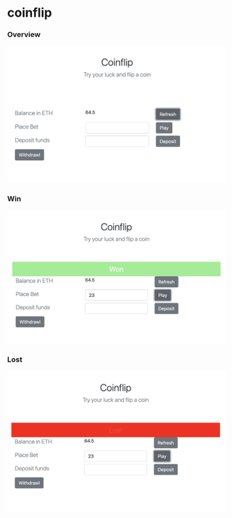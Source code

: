 # coinflip


### Overview
![alt text](https://github.com/Niore/coinflip-oracle/blob/main/images/main.png)


### Win
![alt text](https://github.com/Niore/coinflip-oracle/blob/main/images/won.png)


### Lost
![alt text](https://github.com/Niore/coinflip-oracle/blob/main/images/lost.png)
